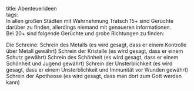 title: Abenteuerideen  
tags:   
In allen großen Städten mit Wahrnehmung Tratsch 15+ sind Gerüchte darüber zu finden, allerdings niemand mit genaueren informationen.   
Bei 20+ sind folgende Gerüchte und grobe Richtungen zu finden:  

Die Schreine:
Schrein des Metalls (es wird gesagt, dass er einem Kontrolle über Metall gewährt)
Schrein der Kristalle (es wird gesagt, dass er einem Schutz gewährt)
Schrein des Schönheit (es wird gesagt, dass er einem Schönheit und Jugend gewährt)
Schrein der Unsterblichkeit (es wird gesagt, dass er einem Unsterblichkeit und Immunität vor Wunden gewährt)
Schrein der Apotheose (es wird gesagt, dass man dort zum Gott werden kann)